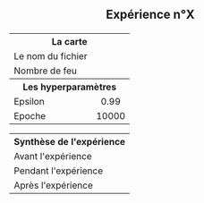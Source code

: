 ## <p align="center">Expérience n°X</p>

<div colspan="12" align="center">
	<table>
		<tr><th colspan="6" align="center">La carte</th></tr>
        <tr>
          <td>Le nom du fichier</td>
          <td align="center"><!-- Nom de la carte --></td>
        </tr>
        <tr>
          <td>Nombre de feu</td>
          <td align="center"><!--  --></td>
        </tr>
        <tr><th colspan="6" align="center">Les hyperparamètres</th></tr>
        <tr>
          <td>Epsilon</td>
          <td align="center">0.99</td> 
        </tr>
        <tr>
          <td>Epoche</td>
          <td align="center">10000</td>
        </tr>
    </table>
</div>

<div colspan="12" align="center">
	<table>
		<tr><th colspan="6" align="center">Synthèse de l'expérience</th></tr>
        <tr>
          <td colspan="2">Avant l'expérience</td>
          <td colspan="4"><!-- ... --></td>
        </tr>
        <tr>
          <td colspan="2">Pendant l'expérience</td>
          <td colspan="4"><!-- ... --></td>
        </tr>
        <tr>
          <td colspan="2">Après l'expérience</td>
          <td colspan="4"><!-- ... --></td>
        </tr>
    </table>
</div>